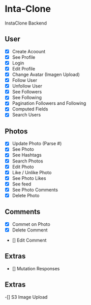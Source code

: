 # Inta-Clone

InstaClone Backend

## User

- [x] Create Acoount
- [x] See Profile
- [x] Login
- [x] Edit Profile
- [x] Change Avatar (Imagen Upload)
- [x] Follow User
- [x] Unfollow User
- [x] See Followers
- [x] See Following
- [x] Pagination Followers and Following
- [x] Computed Fields
- [x] Search Users

## Photos

- [x] Update Photo (Parse #)
- [x] See Photo
- [x] See Hashtags
- [x] Search Photos
- [x] Edit Photo
- [x] Like / Unlike Photo
- [x] See Photo Likes
- [x] See feed
- [x] See Photo Comments
- [x] Delete Photo

## Comments

- [x] Commet on Photo
- [x] Delete Comment
- [] Edit Comment

## Extras

- [] Mutation Responses

## Extras

-[] S3 Image Upload
